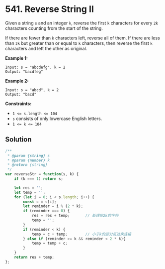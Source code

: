 # 541. Reverse String II

Given a string `s` and an integer `k`, reverse the first `k` characters for every `2k` characters counting from the start of the string.

If there are fewer than `k` characters left, reverse all of them. If there are less than `2k` but greater than or equal to `k` characters, then reverse the first `k` characters and left the other as original.

 

**Example 1:**

```
Input: s = "abcdefg", k = 2
Output: "bacdfeg"
```

**Example 2:**

```
Input: s = "abcd", k = 2
Output: "bacd"
```

 

**Constraints:**

- `1 <= s.length <= 104`
- `s` consists of only lowercase English letters.
- `1 <= k <= 104`

## Solution

```js
/**
 * @param {string} s
 * @param {number} k
 * @return {string}
 */
var reverseStr = function(s, k) {
    if (k === 1) return s;

    let res = '';
    let temp = '';
    for (let i = 0; i < s.length; i++) {
        const c = s[i];
        let reminder = i % (2 * k);
        if (reminder === 0) {
            res = res + temp;       // 处理完2k的字符
            temp = '';
        }
        if (reminder < k) {
            temp = c + temp;        // 小于k的部分反过来连接
        } else if (reminder >= k && reminder < 2 * k){
            temp = temp + c;
        }
    }
    return res + temp;
};
```

